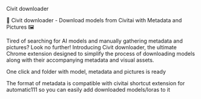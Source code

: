 Civit downloader

🤖 Civit downloader - Download models from Civitai with Metadata and Pictures 🖼️

Tired of searching for AI models and manually gathering metadata and pictures? Look no further! Introducing Civit downloader, the ultimate Chrome extension designed to simplify the process of downloading models along with their accompanying metadata and visual assets.

One click and folder with model, metadata and pictures is ready

The format of metadata is compatible with civitai shortcut extension for automatic111 so you can easily add downloaded models/loras to it